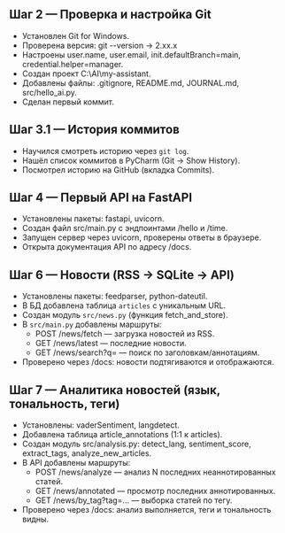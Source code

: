 ## Шаг 2 — Проверка и настройка Git
- Установлен Git for Windows.
- Проверена версия: git --version → 2.xx.x
- Настроены user.name, user.email, init.defaultBranch=main, credential.helper=manager.
- Создан проект C:\AI\my-assistant.
- Добавлены файлы: .gitignore, README.md, JOURNAL.md, src/hello_ai.py.
- Сделан первый коммит.

## Шаг 3.1 — История коммитов
- Научился смотреть историю через `git log`.
- Нашёл список коммитов в PyCharm (Git → Show History).
- Посмотрел историю на GitHub (вкладка Commits).

## Шаг 4 — Первый API на FastAPI
- Установлены пакеты: fastapi, uvicorn.
- Создан файл src/main.py с эндпоинтами /hello и /time.
- Запущен сервер через uvicorn, проверены ответы в браузере.
- Открыта документация API по адресу /docs.

## Шаг 6 — Новости (RSS → SQLite → API)
- Установлены пакеты: feedparser, python-dateutil.
- В БД добавлена таблица `articles` с уникальным URL.
- Создан модуль `src/news.py` (функция fetch_and_store).
- В `src/main.py` добавлены маршруты:
  - POST /news/fetch — загрузка новостей из RSS.
  - GET /news/latest — последние новости.
  - GET /news/search?q= — поиск по заголовкам/аннотациям.
- Проверено через /docs: новости подтягиваются и отображаются.

## Шаг 7 — Аналитика новостей (язык, тональность, теги)
- Установлены: vaderSentiment, langdetect.
- Добавлена таблица article_annotations (1:1 к articles).
- Создан модуль src/analysis.py: detect_lang, sentiment_score, extract_tags, analyze_new_articles.
- В API добавлены маршруты:
  - POST /news/analyze — анализ N последних неаннотированных статей.
  - GET /news/annotated — просмотр последних аннотированных.
  - GET /news/by_tag?tag=... — выборка статей по тегу.
- Проверено через /docs: анализ выполняется, теги и тональность видны.

